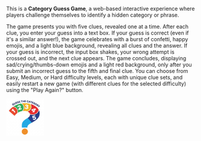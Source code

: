This is a **Category Guess Game**, a web-based interactive experience where players challenge themselves to identify a hidden category or phrase.

The game presents you with five clues, revealed one at a time. After each clue, you enter your guess into a text box. If your guess is correct (even if it's a similar answer!), the game celebrates with a burst of confetti, happy emojis, and a light blue background, revealing all clues and the answer. If your guess is incorrect, the input box shakes, your wrong attempt is crossed out, and the next clue appears. The game concludes, displaying sad/crying/thumbs-down emojis and a light red background, only after you submit an incorrect guess to the fifth and final clue. You can choose from Easy, Medium, or Hard difficulty levels, each with unique clue sets, and easily restart a new game (with different clues for the selected difficulty) using the "Play Again?" button.

<img src="GTC-12345QuestionMark.jpg" alt="Category Game Logo" style="width: 100px; height: auto;">
